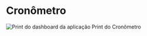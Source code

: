 # Cronômetro
![Print do dashboard da aplicação](https://i.imgur.com/V3uybdg.png)
Print do Cronômetro
